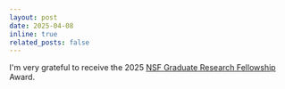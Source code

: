 ```yaml
---
layout: post
date: 2025-04-08
inline: true
related_posts: false
---
```


I'm very grateful to receive the 2025 [NSF Graduate Research Fellowship](https://www.nsf.gov/funding/opportunities/grfp-nsf-graduate-research-fellowship-program) Award.

